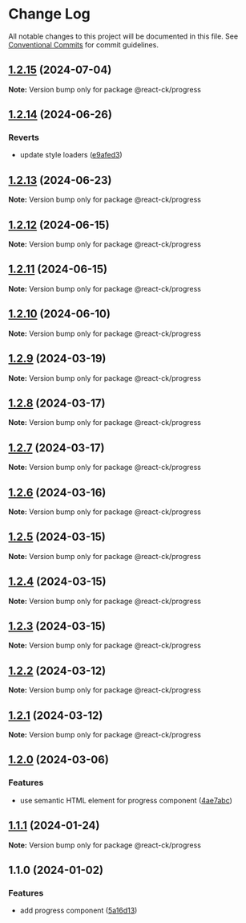 # Change Log

All notable changes to this project will be documented in this file.
See [Conventional Commits](https://conventionalcommits.org) for commit guidelines.

## [1.2.15](https://github.com/abelflopes/react-ck/compare/@react-ck/progress@1.2.14...@react-ck/progress@1.2.15) (2024-07-04)

**Note:** Version bump only for package @react-ck/progress





## [1.2.14](https://github.com/abelflopes/react-ck/compare/@react-ck/progress@1.2.13...@react-ck/progress@1.2.14) (2024-06-26)


### Reverts

* update style loaders ([e9afed3](https://github.com/abelflopes/react-ck/commit/e9afed309e7893e95b4b02cceb7e9636670740b8))



## [1.2.13](https://github.com/abelflopes/react-ck/compare/@react-ck/progress@1.2.12...@react-ck/progress@1.2.13) (2024-06-23)

**Note:** Version bump only for package @react-ck/progress





## [1.2.12](https://github.com/abelflopes/react-ck/compare/@react-ck/progress@1.2.11...@react-ck/progress@1.2.12) (2024-06-15)

**Note:** Version bump only for package @react-ck/progress





## [1.2.11](https://github.com/abelflopes/react-ck/compare/@react-ck/progress@1.2.10...@react-ck/progress@1.2.11) (2024-06-15)

**Note:** Version bump only for package @react-ck/progress





## [1.2.10](https://github.com/abelflopes/react-ck/compare/@react-ck/progress@1.2.9...@react-ck/progress@1.2.10) (2024-06-10)

**Note:** Version bump only for package @react-ck/progress





## [1.2.9](https://github.com/abelflopes/react-ck/compare/@react-ck/progress@1.2.8...@react-ck/progress@1.2.9) (2024-03-19)

**Note:** Version bump only for package @react-ck/progress





## [1.2.8](https://github.com/abelflopes/react-ck/compare/@react-ck/progress@1.2.7...@react-ck/progress@1.2.8) (2024-03-17)

**Note:** Version bump only for package @react-ck/progress





## [1.2.7](https://github.com/abelflopes/react-ck/compare/@react-ck/progress@1.2.6...@react-ck/progress@1.2.7) (2024-03-17)

**Note:** Version bump only for package @react-ck/progress





## [1.2.6](https://github.com/abelflopes/react-ck/compare/@react-ck/progress@1.2.5...@react-ck/progress@1.2.6) (2024-03-16)

**Note:** Version bump only for package @react-ck/progress





## [1.2.5](https://github.com/abelflopes/react-ck/compare/@react-ck/progress@1.2.4...@react-ck/progress@1.2.5) (2024-03-15)

**Note:** Version bump only for package @react-ck/progress





## [1.2.4](https://github.com/abelflopes/react-ck/compare/@react-ck/progress@1.2.3...@react-ck/progress@1.2.4) (2024-03-15)

**Note:** Version bump only for package @react-ck/progress





## [1.2.3](https://github.com/abelflopes/react-ck/compare/@react-ck/progress@1.2.2...@react-ck/progress@1.2.3) (2024-03-15)

**Note:** Version bump only for package @react-ck/progress





## [1.2.2](https://github.com/abelflopes/react-ck/compare/@react-ck/progress@1.2.1...@react-ck/progress@1.2.2) (2024-03-12)

**Note:** Version bump only for package @react-ck/progress





## [1.2.1](https://github.com/abelflopes/react-ck/compare/@react-ck/progress@1.2.0...@react-ck/progress@1.2.1) (2024-03-12)

**Note:** Version bump only for package @react-ck/progress





## [1.2.0](https://github.com/abelflopes/react-ck/compare/@react-ck/progress@1.1.1...@react-ck/progress@1.2.0) (2024-03-06)


### Features

* use semantic HTML element for progress component ([4ae7abc](https://github.com/abelflopes/react-ck/commit/4ae7abcb202e6a3fd21a359c7a2fc326f4224cfd))



## [1.1.1](https://github.com/abelflopes/react-ck/compare/@react-ck/progress@1.1.0...@react-ck/progress@1.1.1) (2024-01-24)

**Note:** Version bump only for package @react-ck/progress





## 1.1.0 (2024-01-02)


### Features

* add progress component ([5a16d13](https://github.com/abelflopes/react-ck/commit/5a16d1325b71616cc7e24973e76ada26ce58720d))
